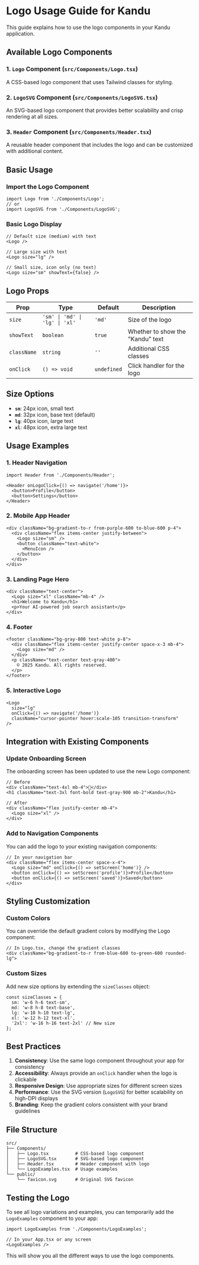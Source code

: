 # Logo Usage Guide for Kandu

This guide explains how to use the logo components in your Kandu application.

## Available Logo Components

### 1. `Logo` Component (`src/Components/Logo.tsx`)
A CSS-based logo component that uses Tailwind classes for styling.

### 2. `LogoSVG` Component (`src/Components/LogoSVG.tsx`)
An SVG-based logo component that provides better scalability and crisp rendering at all sizes.

### 3. `Header` Component (`src/Components/Header.tsx`)
A reusable header component that includes the logo and can be customized with additional content.

## Basic Usage

### Import the Logo Component
```tsx
import Logo from './Components/Logo';
// or
import LogoSVG from './Components/LogoSVG';
```

### Basic Logo Display
```tsx
// Default size (medium) with text
<Logo />

// Large size with text
<Logo size="lg" />

// Small size, icon only (no text)
<Logo size="sm" showText={false} />
```

## Logo Props

| Prop | Type | Default | Description |
|------|------|---------|-------------|
| `size` | `'sm' \| 'md' \| 'lg' \| 'xl'` | `'md'` | Size of the logo |
| `showText` | `boolean` | `true` | Whether to show the "Kandu" text |
| `className` | `string` | `''` | Additional CSS classes |
| `onClick` | `() => void` | `undefined` | Click handler for the logo |

## Size Options

- **`sm`**: 24px icon, small text
- **`md`**: 32px icon, base text (default)
- **`lg`**: 40px icon, large text
- **`xl`**: 48px icon, extra large text

## Usage Examples

### 1. Header Navigation
```tsx
import Header from './Components/Header';

<Header onLogoClick={() => navigate('/home')}>
  <button>Profile</button>
  <button>Settings</button>
</Header>
```

### 2. Mobile App Header
```tsx
<div className="bg-gradient-to-r from-purple-600 to-blue-600 p-4">
  <div className="flex items-center justify-between">
    <Logo size="sm" />
    <button className="text-white">
      <MenuIcon />
    </button>
  </div>
</div>
```

### 3. Landing Page Hero
```tsx
<div className="text-center">
  <Logo size="xl" className="mb-4" />
  <h1>Welcome to Kandu</h1>
  <p>Your AI-powered job search assistant</p>
</div>
```

### 4. Footer
```tsx
<footer className="bg-gray-800 text-white p-8">
  <div className="flex items-center justify-center space-x-3 mb-4">
    <Logo size="md" />
  </div>
  <p className="text-center text-gray-400">
    © 2025 Kandu. All rights reserved.
  </p>
</footer>
```

### 5. Interactive Logo
```tsx
<Logo 
  size="lg" 
  onClick={() => navigate('/home')}
  className="cursor-pointer hover:scale-105 transition-transform"
/>
```

## Integration with Existing Components

### Update Onboarding Screen
The onboarding screen has been updated to use the new Logo component:

```tsx
// Before
<div className="text-4xl mb-4">🚀</div>
<h1 className="text-3xl font-bold text-gray-900 mb-2">Kandu</h1>

// After
<div className="flex justify-center mb-4">
  <Logo size="xl" />
</div>
```

### Add to Navigation Components
You can add the logo to your existing navigation components:

```tsx
// In your navigation bar
<div className="flex items-center space-x-4">
  <Logo size="md" onClick={() => setScreen('home')} />
  <button onClick={() => setScreen('profile')}>Profile</button>
  <button onClick={() => setScreen('saved')}>Saved</button>
</div>
```

## Styling Customization

### Custom Colors
You can override the default gradient colors by modifying the Logo component:

```tsx
// In Logo.tsx, change the gradient classes
<div className="bg-gradient-to-r from-blue-600 to-green-600 rounded-lg">
```

### Custom Sizes
Add new size options by extending the `sizeClasses` object:

```tsx
const sizeClasses = {
  sm: 'w-6 h-6 text-sm',
  md: 'w-8 h-8 text-base',
  lg: 'w-10 h-10 text-lg',
  xl: 'w-12 h-12 text-xl',
  '2xl': 'w-16 h-16 text-2xl' // New size
};
```

## Best Practices

1. **Consistency**: Use the same logo component throughout your app for consistency
2. **Accessibility**: Always provide an `onClick` handler when the logo is clickable
3. **Responsive Design**: Use appropriate sizes for different screen sizes
4. **Performance**: Use the SVG version (`LogoSVG`) for better scalability on high-DPI displays
5. **Branding**: Keep the gradient colors consistent with your brand guidelines

## File Structure

```
src/
├── Components/
│   ├── Logo.tsx          # CSS-based logo component
│   ├── LogoSVG.tsx       # SVG-based logo component
│   ├── Header.tsx        # Header component with logo
│   └── LogoExamples.tsx  # Usage examples
└── public/
    └── favicon.svg       # Original SVG favicon
```

## Testing the Logo

To see all logo variations and examples, you can temporarily add the `LogoExamples` component to your app:

```tsx
import LogoExamples from './Components/LogoExamples';

// In your App.tsx or any screen
<LogoExamples />
```

This will show you all the different ways to use the logo components.

